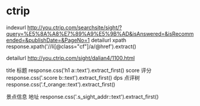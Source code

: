 # ctrip
indexurl http://you.ctrip.com/searchsite/sight/?query=%E5%8A%A8%E7%89%A9%E5%9B%AD&isAnswered=&isRecommended=&publishDate=&PageNo=1
detailurl xpath  response.xpath('//li[@class="cf"]/a/@href').extract()

detailurl http://you.ctrip.com/sight/dalian4/1100.html

title 标题 response.css('h1 a::text').extract_first() 
score 评分 response.css('.score b::text').extract_first()
dps 点评树response.css('.f_orange::text').extract_first()

景点信息
地址 response.css('.s_sight_addr::text').extract_first()
